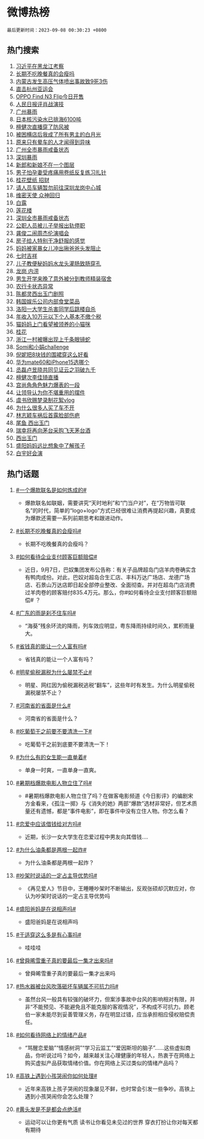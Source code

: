 # 微博热榜

`最后更新时间：2023-09-08 00:30:23 +0800`

## 热门搜索

1. [习近平在黑龙江考察](https://m.weibo.cn/search?containerid=100103type%3D1%26t%3D10%26q%3D%23%E4%B9%A0%E8%BF%91%E5%B9%B3%E5%9C%A8%E9%BB%91%E9%BE%99%E6%B1%9F%E8%80%83%E5%AF%9F%23&stream_entry_id=51&isnewpage=1&extparam=seat%3D1%26stream_entry_id%3D51%26c_type%3D51%26dgr%3D0%26filter_type%3Drealtimehot%26cate%3D10103%26pos%3D0%26display_time%3D1694104222%26pre_seqid%3D169410422253502718406)
1. [长期不吃晚餐真的会瘦吗](https://m.weibo.cn/search?containerid=100103type%3D1%26t%3D10%26q%3D%23%E9%95%BF%E6%9C%9F%E4%B8%8D%E5%90%83%E6%99%9A%E9%A4%90%E7%9C%9F%E7%9A%84%E4%BC%9A%E7%98%A6%E5%90%97%23&stream_entry_id=31&isnewpage=1&extparam=seat%3D1%26flag%3D1%26c_type%3D31%26dgr%3D0%26filter_type%3Drealtimehot%26cate%3D5001%26stream_entry_id%3D31%26lcate%3D5001%26band_rank%3D1%26q%3D%2523%25E9%2595%25BF%25E6%259C%259F%25E4%25B8%258D%25E5%2590%2583%25E6%2599%259A%25E9%25A4%2590%25E7%259C%259F%25E7%259A%2584%25E4%25BC%259A%25E7%2598%25A6%25E5%2590%2597%2523%26pos%3D0%26realpos%3D1%26display_time%3D1694104222%26pre_seqid%3D169410422253502718406)
1. [内蒙古发生高压气体喷出事故致9死3伤](https://m.weibo.cn/search?containerid=100103type%3D1%26t%3D10%26q%3D%23%E5%86%85%E8%92%99%E5%8F%A4%E5%8F%91%E7%94%9F%E9%AB%98%E5%8E%8B%E6%B0%94%E4%BD%93%E5%96%B7%E5%87%BA%E4%BA%8B%E6%95%85%E8%87%B49%E6%AD%BB3%E4%BC%A4%23&stream_entry_id=31&isnewpage=1&extparam=seat%3D1%26flag%3D1%26c_type%3D31%26dgr%3D0%26filter_type%3Drealtimehot%26cate%3D5001%26stream_entry_id%3D31%26lcate%3D5001%26band_rank%3D2%26q%3D%2523%25E5%2586%2585%25E8%2592%2599%25E5%258F%25A4%25E5%258F%2591%25E7%2594%259F%25E9%25AB%2598%25E5%258E%258B%25E6%25B0%2594%25E4%25BD%2593%25E5%2596%25B7%25E5%2587%25BA%25E4%25BA%258B%25E6%2595%2585%25E8%2587%25B49%25E6%25AD%25BB3%25E4%25BC%25A4%2523%26pos%3D1%26realpos%3D2%26display_time%3D1694104222%26pre_seqid%3D169410422253502718406)
1. [直击杭州亚运会](https://m.weibo.cn/search?containerid=100103type%3D1%26t%3D10%26q%3D%23%E7%9B%B4%E5%87%BB%E6%9D%AD%E5%B7%9E%E4%BA%9A%E8%BF%90%E4%BC%9A%23&stream_entry_id=31&isnewpage=1&extparam=seat%3D1%26flag%3D0%26c_type%3D31%26dgr%3D0%26filter_type%3Drealtimehot%26cate%3D5001%26stream_entry_id%3D31%26lcate%3D5001%26band_rank%3D3%26q%3D%2523%25E7%259B%25B4%25E5%2587%25BB%25E6%259D%25AD%25E5%25B7%259E%25E4%25BA%259A%25E8%25BF%2590%25E4%25BC%259A%2523%26pos%3D2%26realpos%3D3%26display_time%3D1694104222%26pre_seqid%3D169410422253502718406)
1. [OPPO Find N3 Flip今日开售](https://m.weibo.cn/search?containerid=100103type%3D1%26t%3D10%26q%3D%23OPPO+Find+N3+Flip%E4%BB%8A%E6%97%A5%E5%BC%80%E5%94%AE%23&stream_entry_id=31&isnewpage=1&extparam=seat%3D1%26adid%3D202083%26topic_ad%3D1%26c_type%3D31%26dgr%3D0%26cate%3D5001%26filter_type%3Drealtimehot%26stream_entry_id%3D31%26band_rank%3D4%26q%3D%2523OPPO%2520Find%2520N3%2520Flip%25E4%25BB%258A%25E6%2597%25A5%25E5%25BC%2580%25E5%2594%25AE%2523%26pos%3D3%26lcate%3D5001%26is_ad_pos%3D1%26display_time%3D1694104222%26pre_seqid%3D169410422253502718406)
1. [人民日报评肖战演技](https://m.weibo.cn/search?containerid=100103type%3D1%26t%3D10%26q%3D%23%E4%BA%BA%E6%B0%91%E6%97%A5%E6%8A%A5%E8%AF%84%E8%82%96%E6%88%98%E6%BC%94%E6%8A%80%23&stream_entry_id=31&isnewpage=1&extparam=seat%3D1%26flag%3D1%26c_type%3D31%26dgr%3D0%26filter_type%3Drealtimehot%26cate%3D5001%26stream_entry_id%3D31%26lcate%3D5001%26band_rank%3D4%26q%3D%2523%25E4%25BA%25BA%25E6%25B0%2591%25E6%2597%25A5%25E6%258A%25A5%25E8%25AF%2584%25E8%2582%2596%25E6%2588%2598%25E6%25BC%2594%25E6%258A%2580%2523%26pos%3D4%26realpos%3D4%26display_time%3D1694104222%26pre_seqid%3D169410422253502718406)
1. [广州暴雨](https://m.weibo.cn/search?containerid=100103type%3D1%26t%3D10%26q%3D%E5%B9%BF%E5%B7%9E%E6%9A%B4%E9%9B%A8&stream_entry_id=31&isnewpage=1&extparam=seat%3D1%26flag%3D1%26c_type%3D31%26dgr%3D0%26filter_type%3Drealtimehot%26cate%3D5001%26stream_entry_id%3D31%26lcate%3D5001%26band_rank%3D5%26q%3D%25E5%25B9%25BF%25E5%25B7%259E%25E6%259A%25B4%25E9%259B%25A8%26pos%3D5%26realpos%3D5%26display_time%3D1694104222%26pre_seqid%3D169410422253502718406)
1. [日本核污染水已排海6100吨](https://m.weibo.cn/search?containerid=100103type%3D1%26t%3D10%26q%3D%23%E6%97%A5%E6%9C%AC%E6%A0%B8%E6%B1%A1%E6%9F%93%E6%B0%B4%E5%B7%B2%E6%8E%92%E6%B5%B76100%E5%90%A8%23&stream_entry_id=31&isnewpage=1&extparam=seat%3D1%26flag%3D0%26c_type%3D31%26dgr%3D0%26filter_type%3Drealtimehot%26cate%3D5001%26stream_entry_id%3D31%26lcate%3D5001%26band_rank%3D6%26q%3D%2523%25E6%2597%25A5%25E6%259C%25AC%25E6%25A0%25B8%25E6%25B1%25A1%25E6%259F%2593%25E6%25B0%25B4%25E5%25B7%25B2%25E6%258E%2592%25E6%25B5%25B76100%25E5%2590%25A8%2523%26pos%3D6%26realpos%3D6%26display_time%3D1694104222%26pre_seqid%3D169410422253502718406)
1. [檀健次直播穿了防风被](https://m.weibo.cn/search?containerid=100103type%3D1%26t%3D10%26q%3D%23%E6%AA%80%E5%81%A5%E6%AC%A1%E7%9B%B4%E6%92%AD%E7%A9%BF%E4%BA%86%E9%98%B2%E9%A3%8E%E8%A2%AB%23&stream_entry_id=31&isnewpage=1&extparam=seat%3D1%26flag%3D1%26c_type%3D31%26dgr%3D0%26filter_type%3Drealtimehot%26cate%3D5001%26stream_entry_id%3D31%26lcate%3D5001%26band_rank%3D7%26q%3D%2523%25E6%25AA%2580%25E5%2581%25A5%25E6%25AC%25A1%25E7%259B%25B4%25E6%2592%25AD%25E7%25A9%25BF%25E4%25BA%2586%25E9%2598%25B2%25E9%25A3%258E%25E8%25A2%25AB%2523%26pos%3D7%26realpos%3D7%26display_time%3D1694104222%26pre_seqid%3D169410422253502718406)
1. [被困横店后我成了所有男主的白月光](https://m.weibo.cn/search?containerid=100103type%3D1%26t%3D10%26q%3D%E8%A2%AB%E5%9B%B0%E6%A8%AA%E5%BA%97%E5%90%8E%E6%88%91%E6%88%90%E4%BA%86%E6%89%80%E6%9C%89%E7%94%B7%E4%B8%BB%E7%9A%84%E7%99%BD%E6%9C%88%E5%85%89&stream_entry_id=31&isnewpage=1&extparam=seat%3D1%26flag%3D2%26c_type%3D31%26dgr%3D0%26filter_type%3Drealtimehot%26cate%3D5001%26stream_entry_id%3D31%26lcate%3D5001%26band_rank%3D8%26q%3D%25E8%25A2%25AB%25E5%259B%25B0%25E6%25A8%25AA%25E5%25BA%2597%25E5%2590%258E%25E6%2588%2591%25E6%2588%2590%25E4%25BA%2586%25E6%2589%2580%25E6%259C%2589%25E7%2594%25B7%25E4%25B8%25BB%25E7%259A%2584%25E7%2599%25BD%25E6%259C%2588%25E5%2585%2589%26pos%3D8%26realpos%3D8%26display_time%3D1694104222%26pre_seqid%3D169410422253502718406)
1. [原来只有晕车的人才闻得到异味](https://m.weibo.cn/search?containerid=100103type%3D1%26t%3D10%26q%3D%E5%8E%9F%E6%9D%A5%E5%8F%AA%E6%9C%89%E6%99%95%E8%BD%A6%E7%9A%84%E4%BA%BA%E6%89%8D%E9%97%BB%E5%BE%97%E5%88%B0%E5%BC%82%E5%91%B3&stream_entry_id=31&isnewpage=1&extparam=seat%3D1%26flag%3D1%26c_type%3D31%26dgr%3D0%26filter_type%3Drealtimehot%26cate%3D5001%26stream_entry_id%3D31%26lcate%3D5001%26band_rank%3D9%26q%3D%25E5%258E%259F%25E6%259D%25A5%25E5%258F%25AA%25E6%259C%2589%25E6%2599%2595%25E8%25BD%25A6%25E7%259A%2584%25E4%25BA%25BA%25E6%2589%258D%25E9%2597%25BB%25E5%25BE%2597%25E5%2588%25B0%25E5%25BC%2582%25E5%2591%25B3%26pos%3D9%26realpos%3D9%26display_time%3D1694104222%26pre_seqid%3D169410422253502718406)
1. [广州全市暴雨戒备状态](https://m.weibo.cn/search?containerid=100103type%3D1%26t%3D10%26q%3D%23%E5%B9%BF%E5%B7%9E%E5%85%A8%E5%B8%82%E6%9A%B4%E9%9B%A8%E6%88%92%E5%A4%87%E7%8A%B6%E6%80%81%23&stream_entry_id=31&isnewpage=1&extparam=seat%3D1%26flag%3D1%26c_type%3D31%26dgr%3D0%26filter_type%3Drealtimehot%26cate%3D5001%26stream_entry_id%3D31%26lcate%3D5001%26band_rank%3D10%26q%3D%2523%25E5%25B9%25BF%25E5%25B7%259E%25E5%2585%25A8%25E5%25B8%2582%25E6%259A%25B4%25E9%259B%25A8%25E6%2588%2592%25E5%25A4%2587%25E7%258A%25B6%25E6%2580%2581%2523%26pos%3D10%26realpos%3D10%26display_time%3D1694104222%26pre_seqid%3D169410422253502718406)
1. [深圳暴雨](https://m.weibo.cn/search?containerid=100103type%3D1%26t%3D10%26q%3D%E6%B7%B1%E5%9C%B3%E6%9A%B4%E9%9B%A8&stream_entry_id=31&isnewpage=1&extparam=seat%3D1%26flag%3D2%26c_type%3D31%26dgr%3D0%26filter_type%3Drealtimehot%26cate%3D5001%26stream_entry_id%3D31%26lcate%3D5001%26band_rank%3D11%26q%3D%25E6%25B7%25B1%25E5%259C%25B3%25E6%259A%25B4%25E9%259B%25A8%26pos%3D11%26realpos%3D11%26display_time%3D1694104222%26pre_seqid%3D169410422253502718406)
1. [新郎和新娘不在一个图层](https://m.weibo.cn/search?containerid=100103type%3D1%26t%3D10%26q%3D%E6%96%B0%E9%83%8E%E5%92%8C%E6%96%B0%E5%A8%98%E4%B8%8D%E5%9C%A8%E4%B8%80%E4%B8%AA%E5%9B%BE%E5%B1%82&stream_entry_id=31&isnewpage=1&extparam=seat%3D1%26flag%3D1%26c_type%3D31%26dgr%3D0%26filter_type%3Drealtimehot%26cate%3D5001%26stream_entry_id%3D31%26lcate%3D5001%26band_rank%3D12%26q%3D%25E6%2596%25B0%25E9%2583%258E%25E5%2592%258C%25E6%2596%25B0%25E5%25A8%2598%25E4%25B8%258D%25E5%259C%25A8%25E4%25B8%2580%25E4%25B8%25AA%25E5%259B%25BE%25E5%25B1%2582%26pos%3D12%26realpos%3D12%26display_time%3D1694104222%26pre_seqid%3D169410422253502718406)
1. [男子怕孕妻受疼痛用卷纸反复练习扎针](https://m.weibo.cn/search?containerid=100103type%3D1%26t%3D10%26q%3D%23%E7%94%B7%E5%AD%90%E6%80%95%E5%AD%95%E5%A6%BB%E5%8F%97%E7%96%BC%E7%97%9B%E7%94%A8%E5%8D%B7%E7%BA%B8%E5%8F%8D%E5%A4%8D%E7%BB%83%E4%B9%A0%E6%89%8E%E9%92%88%23&stream_entry_id=31&isnewpage=1&extparam=seat%3D1%26flag%3D1%26c_type%3D31%26dgr%3D0%26filter_type%3Drealtimehot%26cate%3D5001%26stream_entry_id%3D31%26lcate%3D5001%26band_rank%3D13%26q%3D%2523%25E7%2594%25B7%25E5%25AD%2590%25E6%2580%2595%25E5%25AD%2595%25E5%25A6%25BB%25E5%258F%2597%25E7%2596%25BC%25E7%2597%259B%25E7%2594%25A8%25E5%258D%25B7%25E7%25BA%25B8%25E5%258F%258D%25E5%25A4%258D%25E7%25BB%2583%25E4%25B9%25A0%25E6%2589%258E%25E9%2592%2588%2523%26pos%3D13%26realpos%3D13%26display_time%3D1694104222%26pre_seqid%3D169410422253502718406)
1. [桂花壁纸 招财](https://m.weibo.cn/search?containerid=100103type%3D1%26t%3D10%26q%3D%E6%A1%82%E8%8A%B1%E5%A3%81%E7%BA%B8+%E6%8B%9B%E8%B4%A2&stream_entry_id=31&isnewpage=1&extparam=seat%3D1%26flag%3D1%26c_type%3D31%26dgr%3D0%26filter_type%3Drealtimehot%26cate%3D5001%26stream_entry_id%3D31%26lcate%3D5001%26band_rank%3D14%26q%3D%25E6%25A1%2582%25E8%258A%25B1%25E5%25A3%2581%25E7%25BA%25B8%2520%25E6%258B%259B%25E8%25B4%25A2%26pos%3D14%26realpos%3D14%26display_time%3D1694104222%26pre_seqid%3D169410422253502718406)
1. [请人员车辆暂勿前往深圳龙岗中心城](https://m.weibo.cn/search?containerid=100103type%3D1%26t%3D10%26q%3D%23%E8%AF%B7%E4%BA%BA%E5%91%98%E8%BD%A6%E8%BE%86%E6%9A%82%E5%8B%BF%E5%89%8D%E5%BE%80%E6%B7%B1%E5%9C%B3%E9%BE%99%E5%B2%97%E4%B8%AD%E5%BF%83%E5%9F%8E%23&stream_entry_id=31&isnewpage=1&extparam=seat%3D1%26flag%3D0%26c_type%3D31%26dgr%3D0%26filter_type%3Drealtimehot%26cate%3D5001%26stream_entry_id%3D31%26lcate%3D5001%26band_rank%3D15%26q%3D%2523%25E8%25AF%25B7%25E4%25BA%25BA%25E5%2591%2598%25E8%25BD%25A6%25E8%25BE%2586%25E6%259A%2582%25E5%258B%25BF%25E5%2589%258D%25E5%25BE%2580%25E6%25B7%25B1%25E5%259C%25B3%25E9%25BE%2599%25E5%25B2%2597%25E4%25B8%25AD%25E5%25BF%2583%25E5%259F%258E%2523%26pos%3D15%26realpos%3D15%26display_time%3D1694104222%26pre_seqid%3D169410422253502718406)
1. [维密天使 众神回归](https://m.weibo.cn/search?containerid=100103type%3D1%26t%3D10%26q%3D%E7%BB%B4%E5%AF%86%E5%A4%A9%E4%BD%BF+%E4%BC%97%E7%A5%9E%E5%9B%9E%E5%BD%92&stream_entry_id=31&isnewpage=1&extparam=seat%3D1%26flag%3D0%26c_type%3D31%26dgr%3D0%26filter_type%3Drealtimehot%26cate%3D5001%26stream_entry_id%3D31%26lcate%3D5001%26band_rank%3D16%26q%3D%25E7%25BB%25B4%25E5%25AF%2586%25E5%25A4%25A9%25E4%25BD%25BF%2520%25E4%25BC%2597%25E7%25A5%259E%25E5%259B%259E%25E5%25BD%2592%26pos%3D16%26realpos%3D16%26display_time%3D1694104222%26pre_seqid%3D169410422253502718406)
1. [白露](https://m.weibo.cn/search?containerid=100103type%3D1%26t%3D10%26q%3D%E7%99%BD%E9%9C%B2&stream_entry_id=31&isnewpage=1&extparam=seat%3D1%26flag%3D1%26c_type%3D31%26dgr%3D0%26filter_type%3Drealtimehot%26cate%3D5001%26stream_entry_id%3D31%26lcate%3D5001%26band_rank%3D17%26q%3D%25E7%2599%25BD%25E9%259C%25B2%26pos%3D17%26realpos%3D17%26display_time%3D1694104222%26pre_seqid%3D169410422253502718406)
1. [莲花楼](https://m.weibo.cn/search?containerid=100103type%3D1%26t%3D10%26q%3D%E8%8E%B2%E8%8A%B1%E6%A5%BC&stream_entry_id=31&isnewpage=1&extparam=seat%3D1%26flag%3D1%26c_type%3D31%26dgr%3D0%26filter_type%3Drealtimehot%26cate%3D5001%26stream_entry_id%3D31%26lcate%3D5001%26band_rank%3D18%26q%3D%25E8%258E%25B2%25E8%258A%25B1%25E6%25A5%25BC%26pos%3D18%26realpos%3D18%26display_time%3D1694104222%26pre_seqid%3D169410422253502718406)
1. [深圳全市暴雨戒备状态](https://m.weibo.cn/search?containerid=100103type%3D1%26t%3D10%26q%3D%23%E6%B7%B1%E5%9C%B3%E5%85%A8%E5%B8%82%E6%9A%B4%E9%9B%A8%E6%88%92%E5%A4%87%E7%8A%B6%E6%80%81%23&stream_entry_id=31&isnewpage=1&extparam=seat%3D1%26flag%3D0%26c_type%3D31%26dgr%3D0%26filter_type%3Drealtimehot%26cate%3D5001%26stream_entry_id%3D31%26lcate%3D5001%26band_rank%3D19%26q%3D%2523%25E6%25B7%25B1%25E5%259C%25B3%25E5%2585%25A8%25E5%25B8%2582%25E6%259A%25B4%25E9%259B%25A8%25E6%2588%2592%25E5%25A4%2587%25E7%258A%25B6%25E6%2580%2581%2523%26pos%3D19%26realpos%3D19%26display_time%3D1694104222%26pre_seqid%3D169410422253502718406)
1. [公职人员被儿子举报出轨停职](https://m.weibo.cn/search?containerid=100103type%3D1%26t%3D10%26q%3D%23%E5%85%AC%E8%81%8C%E4%BA%BA%E5%91%98%E8%A2%AB%E5%84%BF%E5%AD%90%E4%B8%BE%E6%8A%A5%E5%87%BA%E8%BD%A8%E5%81%9C%E8%81%8C%23&stream_entry_id=31&isnewpage=1&extparam=seat%3D1%26flag%3D0%26c_type%3D31%26dgr%3D0%26filter_type%3Drealtimehot%26cate%3D5001%26stream_entry_id%3D31%26lcate%3D5001%26band_rank%3D20%26q%3D%2523%25E5%2585%25AC%25E8%2581%258C%25E4%25BA%25BA%25E5%2591%2598%25E8%25A2%25AB%25E5%2584%25BF%25E5%25AD%2590%25E4%25B8%25BE%25E6%258A%25A5%25E5%2587%25BA%25E8%25BD%25A8%25E5%2581%259C%25E8%2581%258C%2523%26pos%3D20%26realpos%3D20%26display_time%3D1694104222%26pre_seqid%3D169410422253502718406)
1. [龚俊二闹周杰伦演唱会](https://m.weibo.cn/search?containerid=100103type%3D1%26t%3D10%26q%3D%23%E9%BE%9A%E4%BF%8A%E4%BA%8C%E9%97%B9%E5%91%A8%E6%9D%B0%E4%BC%A6%E6%BC%94%E5%94%B1%E4%BC%9A%23&stream_entry_id=31&isnewpage=1&extparam=seat%3D1%26flag%3D1%26c_type%3D31%26dgr%3D0%26filter_type%3Drealtimehot%26cate%3D5001%26stream_entry_id%3D31%26lcate%3D5001%26band_rank%3D21%26q%3D%2523%25E9%25BE%259A%25E4%25BF%258A%25E4%25BA%258C%25E9%2597%25B9%25E5%2591%25A8%25E6%259D%25B0%25E4%25BC%25A6%25E6%25BC%2594%25E5%2594%25B1%25E4%25BC%259A%2523%26pos%3D21%26realpos%3D21%26display_time%3D1694104222%26pre_seqid%3D169410422253502718406)
1. [房子给人特别干净舒服的感觉](https://m.weibo.cn/search?containerid=100103type%3D1%26t%3D10%26q%3D%E6%88%BF%E5%AD%90%E7%BB%99%E4%BA%BA%E7%89%B9%E5%88%AB%E5%B9%B2%E5%87%80%E8%88%92%E6%9C%8D%E7%9A%84%E6%84%9F%E8%A7%89&stream_entry_id=31&isnewpage=1&extparam=seat%3D1%26flag%3D1%26c_type%3D31%26dgr%3D0%26filter_type%3Drealtimehot%26cate%3D5001%26stream_entry_id%3D31%26lcate%3D5001%26band_rank%3D22%26q%3D%25E6%2588%25BF%25E5%25AD%2590%25E7%25BB%2599%25E4%25BA%25BA%25E7%2589%25B9%25E5%2588%25AB%25E5%25B9%25B2%25E5%2587%2580%25E8%2588%2592%25E6%259C%258D%25E7%259A%2584%25E6%2584%259F%25E8%25A7%2589%26pos%3D22%26realpos%3D22%26display_time%3D1694104222%26pre_seqid%3D169410422253502718406)
1. [妈妈被家暴女儿冲出揪爸爸头发阻止](https://m.weibo.cn/search?containerid=100103type%3D1%26t%3D10%26q%3D%23%E5%A6%88%E5%A6%88%E8%A2%AB%E5%AE%B6%E6%9A%B4%E5%A5%B3%E5%84%BF%E5%86%B2%E5%87%BA%E6%8F%AA%E7%88%B8%E7%88%B8%E5%A4%B4%E5%8F%91%E9%98%BB%E6%AD%A2%23&stream_entry_id=31&isnewpage=1&extparam=seat%3D1%26flag%3D0%26c_type%3D31%26dgr%3D0%26filter_type%3Drealtimehot%26cate%3D5001%26stream_entry_id%3D31%26lcate%3D5001%26band_rank%3D23%26q%3D%2523%25E5%25A6%2588%25E5%25A6%2588%25E8%25A2%25AB%25E5%25AE%25B6%25E6%259A%25B4%25E5%25A5%25B3%25E5%2584%25BF%25E5%2586%25B2%25E5%2587%25BA%25E6%258F%25AA%25E7%2588%25B8%25E7%2588%25B8%25E5%25A4%25B4%25E5%258F%2591%25E9%2598%25BB%25E6%25AD%25A2%2523%26pos%3D23%26realpos%3D23%26display_time%3D1694104222%26pre_seqid%3D169410422253502718406)
1. [七时吉祥](https://m.weibo.cn/search?containerid=100103type%3D1%26t%3D10%26q%3D%E4%B8%83%E6%97%B6%E5%90%89%E7%A5%A5&stream_entry_id=31&isnewpage=1&extparam=seat%3D1%26flag%3D1%26c_type%3D31%26dgr%3D0%26filter_type%3Drealtimehot%26cate%3D5001%26stream_entry_id%3D31%26lcate%3D5001%26band_rank%3D24%26q%3D%25E4%25B8%2583%25E6%2597%25B6%25E5%2590%2589%25E7%25A5%25A5%26pos%3D24%26realpos%3D24%26display_time%3D1694104222%26pre_seqid%3D169410422253502718406)
1. [儿子教便秘妈妈水龙头灌肠致肠穿孔](https://m.weibo.cn/search?containerid=100103type%3D1%26t%3D10%26q%3D%23%E5%84%BF%E5%AD%90%E6%95%99%E4%BE%BF%E7%A7%98%E5%A6%88%E5%A6%88%E6%B0%B4%E9%BE%99%E5%A4%B4%E7%81%8C%E8%82%A0%E8%87%B4%E8%82%A0%E7%A9%BF%E5%AD%94%23&stream_entry_id=31&isnewpage=1&extparam=seat%3D1%26flag%3D0%26c_type%3D31%26dgr%3D0%26filter_type%3Drealtimehot%26cate%3D5001%26stream_entry_id%3D31%26lcate%3D5001%26band_rank%3D25%26q%3D%2523%25E5%2584%25BF%25E5%25AD%2590%25E6%2595%2599%25E4%25BE%25BF%25E7%25A7%2598%25E5%25A6%2588%25E5%25A6%2588%25E6%25B0%25B4%25E9%25BE%2599%25E5%25A4%25B4%25E7%2581%258C%25E8%2582%25A0%25E8%2587%25B4%25E8%2582%25A0%25E7%25A9%25BF%25E5%25AD%2594%2523%26pos%3D25%26realpos%3D25%26display_time%3D1694104222%26pre_seqid%3D169410422253502718406)
1. [龙岗 内涝](https://m.weibo.cn/search?containerid=100103type%3D1%26t%3D10%26q%3D%E9%BE%99%E5%B2%97+%E5%86%85%E6%B6%9D&stream_entry_id=31&isnewpage=1&extparam=seat%3D1%26flag%3D0%26c_type%3D31%26dgr%3D0%26filter_type%3Drealtimehot%26cate%3D5001%26stream_entry_id%3D31%26lcate%3D5001%26band_rank%3D26%26q%3D%25E9%25BE%2599%25E5%25B2%2597%2520%25E5%2586%2585%25E6%25B6%259D%26pos%3D26%26realpos%3D26%26display_time%3D1694104222%26pre_seqid%3D169410422253502718406)
1. [男生开学来晚了意外被分到教师精装宿舍](https://m.weibo.cn/search?containerid=100103type%3D1%26t%3D10%26q%3D%23%E7%94%B7%E7%94%9F%E5%BC%80%E5%AD%A6%E6%9D%A5%E6%99%9A%E4%BA%86%E6%84%8F%E5%A4%96%E8%A2%AB%E5%88%86%E5%88%B0%E6%95%99%E5%B8%88%E7%B2%BE%E8%A3%85%E5%AE%BF%E8%88%8D%23&stream_entry_id=31&isnewpage=1&extparam=seat%3D1%26flag%3D0%26c_type%3D31%26dgr%3D0%26filter_type%3Drealtimehot%26cate%3D5001%26stream_entry_id%3D31%26lcate%3D5001%26band_rank%3D27%26q%3D%2523%25E7%2594%25B7%25E7%2594%259F%25E5%25BC%2580%25E5%25AD%25A6%25E6%259D%25A5%25E6%2599%259A%25E4%25BA%2586%25E6%2584%258F%25E5%25A4%2596%25E8%25A2%25AB%25E5%2588%2586%25E5%2588%25B0%25E6%2595%2599%25E5%25B8%2588%25E7%25B2%25BE%25E8%25A3%2585%25E5%25AE%25BF%25E8%2588%258D%2523%26pos%3D27%26realpos%3D27%26display_time%3D1694104222%26pre_seqid%3D169410422253502718406)
1. [农行卡状态异常](https://m.weibo.cn/search?containerid=100103type%3D1%26t%3D10%26q%3D%E5%86%9C%E8%A1%8C%E5%8D%A1%E7%8A%B6%E6%80%81%E5%BC%82%E5%B8%B8&stream_entry_id=31&isnewpage=1&extparam=seat%3D1%26flag%3D0%26c_type%3D31%26dgr%3D0%26filter_type%3Drealtimehot%26cate%3D5001%26stream_entry_id%3D31%26lcate%3D5001%26band_rank%3D28%26q%3D%25E5%2586%259C%25E8%25A1%258C%25E5%258D%25A1%25E7%258A%25B6%25E6%2580%2581%25E5%25BC%2582%25E5%25B8%25B8%26pos%3D28%26realpos%3D28%26display_time%3D1694104222%26pre_seqid%3D169410422253502718406)
1. [陈都灵西出玉门剧照](https://m.weibo.cn/search?containerid=100103type%3D1%26t%3D10%26q%3D%23%E9%99%88%E9%83%BD%E7%81%B5%E8%A5%BF%E5%87%BA%E7%8E%89%E9%97%A8%E5%89%A7%E7%85%A7%23&stream_entry_id=31&isnewpage=1&extparam=seat%3D1%26flag%3D0%26c_type%3D31%26dgr%3D0%26filter_type%3Drealtimehot%26cate%3D5001%26stream_entry_id%3D31%26lcate%3D5001%26band_rank%3D29%26q%3D%2523%25E9%2599%2588%25E9%2583%25BD%25E7%2581%25B5%25E8%25A5%25BF%25E5%2587%25BA%25E7%258E%2589%25E9%2597%25A8%25E5%2589%25A7%25E7%2585%25A7%2523%26pos%3D29%26realpos%3D29%26display_time%3D1694104222%26pre_seqid%3D169410422253502718406)
1. [韩国娱乐公司内部食堂菜品](https://m.weibo.cn/search?containerid=100103type%3D1%26t%3D10%26q%3D%E9%9F%A9%E5%9B%BD%E5%A8%B1%E4%B9%90%E5%85%AC%E5%8F%B8%E5%86%85%E9%83%A8%E9%A3%9F%E5%A0%82%E8%8F%9C%E5%93%81&stream_entry_id=31&isnewpage=1&extparam=seat%3D1%26flag%3D0%26c_type%3D31%26dgr%3D0%26filter_type%3Drealtimehot%26cate%3D5001%26stream_entry_id%3D31%26lcate%3D5001%26band_rank%3D30%26q%3D%25E9%259F%25A9%25E5%259B%25BD%25E5%25A8%25B1%25E4%25B9%2590%25E5%2585%25AC%25E5%258F%25B8%25E5%2586%2585%25E9%2583%25A8%25E9%25A3%259F%25E5%25A0%2582%25E8%258F%259C%25E5%2593%2581%26pos%3D30%26realpos%3D30%26display_time%3D1694104222%26pre_seqid%3D169410422253502718406)
1. [洛阳一大学生杀害同学后跳楼自杀](https://m.weibo.cn/search?containerid=100103type%3D1%26t%3D10%26q%3D%23%E6%B4%9B%E9%98%B3%E4%B8%80%E5%A4%A7%E5%AD%A6%E7%94%9F%E6%9D%80%E5%AE%B3%E5%90%8C%E5%AD%A6%E5%90%8E%E8%B7%B3%E6%A5%BC%E8%87%AA%E6%9D%80%23&stream_entry_id=31&isnewpage=1&extparam=seat%3D1%26flag%3D0%26c_type%3D31%26dgr%3D0%26filter_type%3Drealtimehot%26cate%3D5001%26stream_entry_id%3D31%26lcate%3D5001%26band_rank%3D31%26q%3D%2523%25E6%25B4%259B%25E9%2598%25B3%25E4%25B8%2580%25E5%25A4%25A7%25E5%25AD%25A6%25E7%2594%259F%25E6%259D%2580%25E5%25AE%25B3%25E5%2590%258C%25E5%25AD%25A6%25E5%2590%258E%25E8%25B7%25B3%25E6%25A5%25BC%25E8%2587%25AA%25E6%259D%2580%2523%26pos%3D31%26realpos%3D31%26display_time%3D1694104222%26pre_seqid%3D169410422253502718406)
1. [年收入10万元以下个人基本不缴个税](https://m.weibo.cn/search?containerid=100103type%3D1%26t%3D10%26q%3D%23%E5%B9%B4%E6%94%B6%E5%85%A510%E4%B8%87%E5%85%83%E4%BB%A5%E4%B8%8B%E4%B8%AA%E4%BA%BA%E5%9F%BA%E6%9C%AC%E4%B8%8D%E7%BC%B4%E4%B8%AA%E7%A8%8E%23&stream_entry_id=31&isnewpage=1&extparam=seat%3D1%26flag%3D0%26c_type%3D31%26dgr%3D0%26filter_type%3Drealtimehot%26cate%3D5001%26stream_entry_id%3D31%26lcate%3D5001%26band_rank%3D32%26q%3D%2523%25E5%25B9%25B4%25E6%2594%25B6%25E5%2585%25A510%25E4%25B8%2587%25E5%2585%2583%25E4%25BB%25A5%25E4%25B8%258B%25E4%25B8%25AA%25E4%25BA%25BA%25E5%259F%25BA%25E6%259C%25AC%25E4%25B8%258D%25E7%25BC%25B4%25E4%25B8%25AA%25E7%25A8%258E%2523%26pos%3D32%26realpos%3D32%26display_time%3D1694104222%26pre_seqid%3D169410422253502718406)
1. [猫妈妈上门看望被领养的小猫咪](https://m.weibo.cn/search?containerid=100103type%3D1%26t%3D10%26q%3D%E7%8C%AB%E5%A6%88%E5%A6%88%E4%B8%8A%E9%97%A8%E7%9C%8B%E6%9C%9B%E8%A2%AB%E9%A2%86%E5%85%BB%E7%9A%84%E5%B0%8F%E7%8C%AB%E5%92%AA&stream_entry_id=31&isnewpage=1&extparam=seat%3D1%26flag%3D1%26c_type%3D31%26dgr%3D0%26filter_type%3Drealtimehot%26cate%3D5001%26stream_entry_id%3D31%26lcate%3D5001%26band_rank%3D33%26q%3D%25E7%258C%25AB%25E5%25A6%2588%25E5%25A6%2588%25E4%25B8%258A%25E9%2597%25A8%25E7%259C%258B%25E6%259C%259B%25E8%25A2%25AB%25E9%25A2%2586%25E5%2585%25BB%25E7%259A%2584%25E5%25B0%258F%25E7%258C%25AB%25E5%2592%25AA%26pos%3D33%26realpos%3D33%26display_time%3D1694104222%26pre_seqid%3D169410422253502718406)
1. [桂花](https://m.weibo.cn/search?containerid=100103type%3D1%26t%3D10%26q%3D%E6%A1%82%E8%8A%B1&stream_entry_id=31&isnewpage=1&extparam=seat%3D1%26flag%3D1%26c_type%3D31%26dgr%3D0%26filter_type%3Drealtimehot%26cate%3D5001%26stream_entry_id%3D31%26lcate%3D5001%26band_rank%3D34%26q%3D%25E6%25A1%2582%25E8%258A%25B1%26pos%3D34%26realpos%3D34%26display_time%3D1694104222%26pre_seqid%3D169410422253502718406)
1. [浙江一村被曝出现上千条眼镜蛇](https://m.weibo.cn/search?containerid=100103type%3D1%26t%3D10%26q%3D%23%E6%B5%99%E6%B1%9F%E4%B8%80%E6%9D%91%E8%A2%AB%E6%9B%9D%E5%87%BA%E7%8E%B0%E4%B8%8A%E5%8D%83%E6%9D%A1%E7%9C%BC%E9%95%9C%E8%9B%87%23&stream_entry_id=31&isnewpage=1&extparam=seat%3D1%26flag%3D0%26c_type%3D31%26dgr%3D0%26filter_type%3Drealtimehot%26cate%3D5001%26stream_entry_id%3D31%26lcate%3D5001%26band_rank%3D35%26q%3D%2523%25E6%25B5%2599%25E6%25B1%259F%25E4%25B8%2580%25E6%259D%2591%25E8%25A2%25AB%25E6%259B%259D%25E5%2587%25BA%25E7%258E%25B0%25E4%25B8%258A%25E5%258D%2583%25E6%259D%25A1%25E7%259C%25BC%25E9%2595%259C%25E8%259B%2587%2523%26pos%3D35%26realpos%3D35%26display_time%3D1694104222%26pre_seqid%3D169410422253502718406)
1. [Somi和小娟challenge](https://m.weibo.cn/search?containerid=100103type%3D1%26t%3D10%26q%3DSomi%E5%92%8C%E5%B0%8F%E5%A8%9Fchallenge&stream_entry_id=31&isnewpage=1&extparam=seat%3D1%26flag%3D1%26c_type%3D31%26dgr%3D0%26filter_type%3Drealtimehot%26cate%3D5001%26stream_entry_id%3D31%26lcate%3D5001%26band_rank%3D36%26q%3DSomi%25E5%2592%258C%25E5%25B0%258F%25E5%25A8%259Fchallenge%26pos%3D36%26realpos%3D36%26display_time%3D1694104222%26pre_seqid%3D169410422253502718406)
1. [倪妮把8块钱的围裙穿这么好看](https://m.weibo.cn/search?containerid=100103type%3D1%26t%3D10%26q%3D%23%E5%80%AA%E5%A6%AE%E6%8A%8A8%E5%9D%97%E9%92%B1%E7%9A%84%E5%9B%B4%E8%A3%99%E7%A9%BF%E8%BF%99%E4%B9%88%E5%A5%BD%E7%9C%8B%23&stream_entry_id=31&isnewpage=1&extparam=seat%3D1%26flag%3D0%26c_type%3D31%26dgr%3D0%26filter_type%3Drealtimehot%26cate%3D5001%26stream_entry_id%3D31%26lcate%3D5001%26band_rank%3D37%26q%3D%2523%25E5%2580%25AA%25E5%25A6%25AE%25E6%258A%258A8%25E5%259D%2597%25E9%2592%25B1%25E7%259A%2584%25E5%259B%25B4%25E8%25A3%2599%25E7%25A9%25BF%25E8%25BF%2599%25E4%25B9%2588%25E5%25A5%25BD%25E7%259C%258B%2523%26pos%3D37%26realpos%3D37%26display_time%3D1694104222%26pre_seqid%3D169410422253502718406)
1. [华为mate60和iPhone15选哪个](https://m.weibo.cn/search?containerid=100103type%3D1%26t%3D10%26q%3D%23%E5%8D%8E%E4%B8%BAmate60%E5%92%8CiPhone15%E9%80%89%E5%93%AA%E4%B8%AA%23&stream_entry_id=31&isnewpage=1&extparam=seat%3D1%26flag%3D0%26c_type%3D31%26dgr%3D0%26filter_type%3Drealtimehot%26cate%3D5001%26stream_entry_id%3D31%26lcate%3D5001%26band_rank%3D38%26q%3D%2523%25E5%258D%258E%25E4%25B8%25BAmate60%25E5%2592%258CiPhone15%25E9%2580%2589%25E5%2593%25AA%25E4%25B8%25AA%2523%26pos%3D38%26realpos%3D38%26display_time%3D1694104222%26pre_seqid%3D169410422253502718406)
1. [丞磊卢昱晓共同见证云之羽破九千](https://m.weibo.cn/search?containerid=100103type%3D1%26t%3D10%26q%3D%23%E4%B8%9E%E7%A3%8A%E5%8D%A2%E6%98%B1%E6%99%93%E5%85%B1%E5%90%8C%E8%A7%81%E8%AF%81%E4%BA%91%E4%B9%8B%E7%BE%BD%E7%A0%B4%E4%B9%9D%E5%8D%83%23&stream_entry_id=31&isnewpage=1&extparam=seat%3D1%26flag%3D0%26c_type%3D31%26dgr%3D0%26filter_type%3Drealtimehot%26cate%3D5001%26stream_entry_id%3D31%26lcate%3D5001%26band_rank%3D39%26q%3D%2523%25E4%25B8%259E%25E7%25A3%258A%25E5%258D%25A2%25E6%2598%25B1%25E6%2599%2593%25E5%2585%25B1%25E5%2590%258C%25E8%25A7%2581%25E8%25AF%2581%25E4%25BA%2591%25E4%25B9%258B%25E7%25BE%25BD%25E7%25A0%25B4%25E4%25B9%259D%25E5%258D%2583%2523%26pos%3D39%26realpos%3D39%26display_time%3D1694104222%26pre_seqid%3D169410422253502718406)
1. [檀健次李佳琦直播](https://m.weibo.cn/search?containerid=100103type%3D1%26t%3D10%26q%3D%23%E6%AA%80%E5%81%A5%E6%AC%A1%E6%9D%8E%E4%BD%B3%E7%90%A6%E7%9B%B4%E6%92%AD%23&stream_entry_id=31&isnewpage=1&extparam=seat%3D1%26flag%3D0%26c_type%3D31%26dgr%3D0%26filter_type%3Drealtimehot%26cate%3D5001%26stream_entry_id%3D31%26lcate%3D5001%26band_rank%3D40%26q%3D%2523%25E6%25AA%2580%25E5%2581%25A5%25E6%25AC%25A1%25E6%259D%258E%25E4%25BD%25B3%25E7%2590%25A6%25E7%259B%25B4%25E6%2592%25AD%2523%26pos%3D40%26realpos%3D40%26display_time%3D1694104222%26pre_seqid%3D169410422253502718406)
1. [宫尚角角色魅力爆表的一段](https://m.weibo.cn/search?containerid=100103type%3D1%26t%3D10%26q%3D%E5%AE%AB%E5%B0%9A%E8%A7%92%E8%A7%92%E8%89%B2%E9%AD%85%E5%8A%9B%E7%88%86%E8%A1%A8%E7%9A%84%E4%B8%80%E6%AE%B5&stream_entry_id=31&isnewpage=1&extparam=seat%3D1%26flag%3D1%26c_type%3D31%26dgr%3D0%26filter_type%3Drealtimehot%26cate%3D5001%26stream_entry_id%3D31%26lcate%3D5001%26band_rank%3D41%26q%3D%25E5%25AE%25AB%25E5%25B0%259A%25E8%25A7%2592%25E8%25A7%2592%25E8%2589%25B2%25E9%25AD%2585%25E5%258A%259B%25E7%2588%2586%25E8%25A1%25A8%25E7%259A%2584%25E4%25B8%2580%25E6%25AE%25B5%26pos%3D41%26realpos%3D41%26display_time%3D1694104222%26pre_seqid%3D169410422253502718406)
1. [让领导认为你不堪重用的摆件](https://m.weibo.cn/search?containerid=100103type%3D1%26t%3D10%26q%3D%E8%AE%A9%E9%A2%86%E5%AF%BC%E8%AE%A4%E4%B8%BA%E4%BD%A0%E4%B8%8D%E5%A0%AA%E9%87%8D%E7%94%A8%E7%9A%84%E6%91%86%E4%BB%B6&stream_entry_id=31&isnewpage=1&extparam=seat%3D1%26flag%3D0%26c_type%3D31%26dgr%3D0%26filter_type%3Drealtimehot%26cate%3D5001%26stream_entry_id%3D31%26lcate%3D5001%26band_rank%3D42%26q%3D%25E8%25AE%25A9%25E9%25A2%2586%25E5%25AF%25BC%25E8%25AE%25A4%25E4%25B8%25BA%25E4%25BD%25A0%25E4%25B8%258D%25E5%25A0%25AA%25E9%2587%258D%25E7%2594%25A8%25E7%259A%2584%25E6%2591%2586%25E4%25BB%25B6%26pos%3D42%26realpos%3D42%26display_time%3D1694104222%26pre_seqid%3D169410422253502718406)
1. [虞书欣赐梦录制花絮vlog](https://m.weibo.cn/search?containerid=100103type%3D1%26t%3D10%26q%3D%23%E8%99%9E%E4%B9%A6%E6%AC%A3%E8%B5%90%E6%A2%A6%E5%BD%95%E5%88%B6%E8%8A%B1%E7%B5%AEvlog%23&stream_entry_id=31&isnewpage=1&extparam=seat%3D1%26flag%3D0%26c_type%3D31%26dgr%3D0%26filter_type%3Drealtimehot%26cate%3D5001%26stream_entry_id%3D31%26lcate%3D5001%26band_rank%3D43%26q%3D%2523%25E8%2599%259E%25E4%25B9%25A6%25E6%25AC%25A3%25E8%25B5%2590%25E6%25A2%25A6%25E5%25BD%2595%25E5%2588%25B6%25E8%258A%25B1%25E7%25B5%25AEvlog%2523%26pos%3D43%26realpos%3D43%26display_time%3D1694104222%26pre_seqid%3D169410422253502718406)
1. [为什么很多人买了车不开](https://m.weibo.cn/search?containerid=100103type%3D1%26t%3D10%26q%3D%23%E4%B8%BA%E4%BB%80%E4%B9%88%E5%BE%88%E5%A4%9A%E4%BA%BA%E4%B9%B0%E4%BA%86%E8%BD%A6%E4%B8%8D%E5%BC%80%23&stream_entry_id=31&isnewpage=1&extparam=seat%3D1%26flag%3D0%26c_type%3D31%26dgr%3D0%26filter_type%3Drealtimehot%26cate%3D5001%26stream_entry_id%3D31%26lcate%3D5001%26band_rank%3D44%26q%3D%2523%25E4%25B8%25BA%25E4%25BB%2580%25E4%25B9%2588%25E5%25BE%2588%25E5%25A4%259A%25E4%25BA%25BA%25E4%25B9%25B0%25E4%25BA%2586%25E8%25BD%25A6%25E4%25B8%258D%25E5%25BC%2580%2523%26pos%3D44%26realpos%3D44%26display_time%3D1694104222%26pre_seqid%3D169410422253502718406)
1. [林志颖车祸后首露脸部伤疤](https://m.weibo.cn/search?containerid=100103type%3D1%26t%3D10%26q%3D%23%E6%9E%97%E5%BF%97%E9%A2%96%E8%BD%A6%E7%A5%B8%E5%90%8E%E9%A6%96%E9%9C%B2%E8%84%B8%E9%83%A8%E4%BC%A4%E7%96%A4%23&stream_entry_id=31&isnewpage=1&extparam=seat%3D1%26flag%3D0%26c_type%3D31%26dgr%3D0%26filter_type%3Drealtimehot%26cate%3D5001%26stream_entry_id%3D31%26lcate%3D5001%26band_rank%3D45%26q%3D%2523%25E6%259E%2597%25E5%25BF%2597%25E9%25A2%2596%25E8%25BD%25A6%25E7%25A5%25B8%25E5%2590%258E%25E9%25A6%2596%25E9%259C%25B2%25E8%2584%25B8%25E9%2583%25A8%25E4%25BC%25A4%25E7%2596%25A4%2523%26pos%3D45%26realpos%3D45%26display_time%3D1694104222%26pre_seqid%3D169410422253502718406)
1. [尾鱼 西出玉门](https://m.weibo.cn/search?containerid=100103type%3D1%26t%3D10%26q%3D%E5%B0%BE%E9%B1%BC+%E8%A5%BF%E5%87%BA%E7%8E%89%E9%97%A8&stream_entry_id=31&isnewpage=1&extparam=seat%3D1%26flag%3D0%26c_type%3D31%26dgr%3D0%26filter_type%3Drealtimehot%26cate%3D5001%26stream_entry_id%3D31%26lcate%3D5001%26band_rank%3D46%26q%3D%25E5%25B0%25BE%25E9%25B1%25BC%2520%25E8%25A5%25BF%25E5%2587%25BA%25E7%258E%2589%25E9%2597%25A8%26pos%3D46%26realpos%3D46%26display_time%3D1694104222%26pre_seqid%3D169410422253502718406)
1. [瑞幸将再向茅台采购飞天茅台酒](https://m.weibo.cn/search?containerid=100103type%3D1%26t%3D10%26q%3D%23%E7%91%9E%E5%B9%B8%E5%B0%86%E5%86%8D%E5%90%91%E8%8C%85%E5%8F%B0%E9%87%87%E8%B4%AD%E9%A3%9E%E5%A4%A9%E8%8C%85%E5%8F%B0%E9%85%92%23&stream_entry_id=31&isnewpage=1&extparam=seat%3D1%26flag%3D0%26c_type%3D31%26dgr%3D0%26filter_type%3Drealtimehot%26cate%3D5001%26stream_entry_id%3D31%26lcate%3D5001%26band_rank%3D47%26q%3D%2523%25E7%2591%259E%25E5%25B9%25B8%25E5%25B0%2586%25E5%2586%258D%25E5%2590%2591%25E8%258C%2585%25E5%258F%25B0%25E9%2587%2587%25E8%25B4%25AD%25E9%25A3%259E%25E5%25A4%25A9%25E8%258C%2585%25E5%258F%25B0%25E9%2585%2592%2523%26pos%3D47%26realpos%3D47%26display_time%3D1694104222%26pre_seqid%3D169410422253502718406)
1. [西出玉门](https://m.weibo.cn/search?containerid=100103type%3D1%26t%3D10%26q%3D%E8%A5%BF%E5%87%BA%E7%8E%89%E9%97%A8&stream_entry_id=31&isnewpage=1&extparam=seat%3D1%26flag%3D0%26c_type%3D31%26dgr%3D0%26filter_type%3Drealtimehot%26cate%3D5001%26stream_entry_id%3D31%26lcate%3D5001%26band_rank%3D48%26q%3D%25E8%25A5%25BF%25E5%2587%25BA%25E7%258E%2589%25E9%2597%25A8%26pos%3D48%26realpos%3D48%26display_time%3D1694104222%26pre_seqid%3D169410422253502718406)
1. [盛阳妈妈远比想象中了解孩子](https://m.weibo.cn/search?containerid=100103type%3D1%26t%3D10%26q%3D%23%E7%9B%9B%E9%98%B3%E5%A6%88%E5%A6%88%E8%BF%9C%E6%AF%94%E6%83%B3%E8%B1%A1%E4%B8%AD%E4%BA%86%E8%A7%A3%E5%AD%A9%E5%AD%90%23&stream_entry_id=31&isnewpage=1&extparam=seat%3D1%26flag%3D1%26c_type%3D31%26dgr%3D0%26filter_type%3Drealtimehot%26cate%3D5001%26stream_entry_id%3D31%26lcate%3D5001%26band_rank%3D49%26q%3D%2523%25E7%259B%259B%25E9%2598%25B3%25E5%25A6%2588%25E5%25A6%2588%25E8%25BF%259C%25E6%25AF%2594%25E6%2583%25B3%25E8%25B1%25A1%25E4%25B8%25AD%25E4%25BA%2586%25E8%25A7%25A3%25E5%25AD%25A9%25E5%25AD%2590%2523%26pos%3D49%26realpos%3D49%26display_time%3D1694104222%26pre_seqid%3D169410422253502718406)
1. [白宇好会演](https://m.weibo.cn/search?containerid=100103type%3D1%26t%3D10%26q%3D%E7%99%BD%E5%AE%87%E5%A5%BD%E4%BC%9A%E6%BC%94&stream_entry_id=31&isnewpage=1&extparam=seat%3D1%26flag%3D1%26c_type%3D31%26dgr%3D0%26filter_type%3Drealtimehot%26cate%3D5001%26stream_entry_id%3D31%26lcate%3D5001%26band_rank%3D50%26q%3D%25E7%2599%25BD%25E5%25AE%2587%25E5%25A5%25BD%25E4%25BC%259A%25E6%25BC%2594%26pos%3D50%26realpos%3D50%26display_time%3D1694104222%26pre_seqid%3D169410422253502718406)

## 热门话题

1. [#一个爆款联名是如何炼成的#](https://m.weibo.cn/search?containerid=231522type%3D1%26t%3D10%26q%3D%23%E4%B8%80%E4%B8%AA%E7%88%86%E6%AC%BE%E8%81%94%E5%90%8D%E6%98%AF%E5%A6%82%E4%BD%95%E7%82%BC%E6%88%90%E7%9A%84%23&stream_entry_id=128&isnewpage=1&extparam=seat%3D1%26unitid%3D1694073147940%26c_type%3D128%26dgr%3D0%26pos%3D1-0-0%26lcate%3D5004%26cate%3D5004%26display_time%3D1694104223%26pre_seqid%3D1694104223778019715189)
    - 爆款联名如联姻，需要讲究“天时地利”和“门当户对”，在“万物皆可联名”的时代，简单的“logo+logo”方式已经很难让消费再提起兴趣，真要成为爆款还需要一系列前期思考和跟进动作。

1. [#长期不吃晚餐真的会瘦吗#](https://m.weibo.cn/search?containerid=231522type%3D1%26t%3D10%26q%3D%23%E9%95%BF%E6%9C%9F%E4%B8%8D%E5%90%83%E6%99%9A%E9%A4%90%E7%9C%9F%E7%9A%84%E4%BC%9A%E7%98%A6%E5%90%97%23&stream_entry_id=128&isnewpage=1&extparam=seat%3D1%26unitid%3D1694094134354%26c_type%3D128%26dgr%3D0%26pos%3D1-0-1%26lcate%3D5004%26cate%3D5004%26display_time%3D1694104223%26pre_seqid%3D1694104223778019715189)
    - 长期不吃晚餐真的会瘦吗？

1. [#如何看待企业支付顾客巨额赔偿#](https://m.weibo.cn/search?containerid=231522type%3D1%26t%3D10%26q%3D%23%E5%A6%82%E4%BD%95%E7%9C%8B%E5%BE%85%E4%BC%81%E4%B8%9A%E6%94%AF%E4%BB%98%E9%A1%BE%E5%AE%A2%E5%B7%A8%E9%A2%9D%E8%B5%94%E5%81%BF%23&stream_entry_id=128&isnewpage=1&extparam=seat%3D1%26unitid%3D1694094467476%26c_type%3D128%26dgr%3D0%26pos%3D1-0-2%26lcate%3D5004%26cate%3D5004%26display_time%3D1694104223%26pre_seqid%3D1694104223778019715189)
    - 近日，9月7日，巴奴集团发布公告称：有关子品牌超岛门店羊肉卷确实含有鸭肉成份。对此，巴奴对超岛合生汇店、丰科万达广场店、龙德广场店、石景山万达店即日起全部停业整改、全面彻查。并对在超岛门店消费过羊肉卷的顾客赔付835.4万元。那么，你#如何看待企业支付顾客巨额赔偿# ？

1. [#广东的雨是刹不住车吗#](https://m.weibo.cn/search?containerid=231522type%3D1%26t%3D10%26q%3D%23%E5%B9%BF%E4%B8%9C%E7%9A%84%E9%9B%A8%E6%98%AF%E5%88%B9%E4%B8%8D%E4%BD%8F%E8%BD%A6%E5%90%97%23&stream_entry_id=128&isnewpage=1&extparam=seat%3D1%26unitid%3D1694076479069%26c_type%3D128%26dgr%3D0%26pos%3D1-0-3%26lcate%3D5004%26cate%3D5004%26display_time%3D1694104223%26pre_seqid%3D1694104223778019715189)
    - “海葵”残余环流的降雨，列车效应明显，粤东降雨持续时间久，累积雨量大。

1. [#省钱真的能让一个人富有吗#](https://m.weibo.cn/search?containerid=231522type%3D1%26t%3D10%26q%3D%23%E7%9C%81%E9%92%B1%E7%9C%9F%E7%9A%84%E8%83%BD%E8%AE%A9%E4%B8%80%E4%B8%AA%E4%BA%BA%E5%AF%8C%E6%9C%89%E5%90%97%23&stream_entry_id=128&isnewpage=1&extparam=seat%3D1%26unitid%3D1694095653872%26c_type%3D128%26dgr%3D0%26pos%3D1-0-4%26lcate%3D5004%26cate%3D5004%26display_time%3D1694104223%26pre_seqid%3D1694104223778019715189)
    - 省钱真的能让一个人富有吗？

1. [#明星偷税漏税为什么屡禁不止#](https://m.weibo.cn/search?containerid=231522type%3D1%26t%3D10%26q%3D%23%E6%98%8E%E6%98%9F%E5%81%B7%E7%A8%8E%E6%BC%8F%E7%A8%8E%E4%B8%BA%E4%BB%80%E4%B9%88%E5%B1%A1%E7%A6%81%E4%B8%8D%E6%AD%A2%23&stream_entry_id=128&isnewpage=1&extparam=seat%3D1%26unitid%3D1694092046184%26c_type%3D128%26dgr%3D0%26pos%3D1-0-5%26lcate%3D5004%26cate%3D5004%26display_time%3D1694104223%26pre_seqid%3D1694104223778019715189)
    - 明星、网红因为偷税漏税逃税“翻车”，这些年时有发生。为什么明星偷税漏税屡禁不止？

1. [#河南省的省面是什么#](https://m.weibo.cn/search?containerid=231522type%3D1%26t%3D10%26q%3D%23%E6%B2%B3%E5%8D%97%E7%9C%81%E7%9A%84%E7%9C%81%E9%9D%A2%E6%98%AF%E4%BB%80%E4%B9%88%23&stream_entry_id=128&isnewpage=1&extparam=seat%3D1%26unitid%3D1694076470340%26c_type%3D128%26dgr%3D0%26pos%3D1-0-6%26lcate%3D5004%26cate%3D5004%26display_time%3D1694104223%26pre_seqid%3D1694104223778019715189)
    - 河南省的省面是什么？

1. [#吃葡萄干之前要不要清洗一下#](https://m.weibo.cn/search?containerid=231522type%3D1%26t%3D10%26q%3D%23%E5%90%83%E8%91%A1%E8%90%84%E5%B9%B2%E4%B9%8B%E5%89%8D%E8%A6%81%E4%B8%8D%E8%A6%81%E6%B8%85%E6%B4%97%E4%B8%80%E4%B8%8B%23&stream_entry_id=128&isnewpage=1&extparam=seat%3D1%26unitid%3D1694094144019%26c_type%3D128%26dgr%3D0%26pos%3D1-0-7%26lcate%3D5004%26cate%3D5004%26display_time%3D1694104223%26pre_seqid%3D1694104223778019715189)
    - 吃葡萄干之前到底要不要清洗一下！

1. [#为什么有的女生能一直单着#](https://m.weibo.cn/search?containerid=231522type%3D1%26t%3D10%26q%3D%23%E4%B8%BA%E4%BB%80%E4%B9%88%E6%9C%89%E7%9A%84%E5%A5%B3%E7%94%9F%E8%83%BD%E4%B8%80%E7%9B%B4%E5%8D%95%E7%9D%80%23&stream_entry_id=128&isnewpage=1&extparam=seat%3D1%26unitid%3D1694006863899%26c_type%3D128%26dgr%3D0%26pos%3D1-0-8%26lcate%3D5004%26cate%3D5004%26display_time%3D1694104223%26pre_seqid%3D1694104223778019715189)
    - 单身一时爽，一直单身一直爽。

1. [#暑期档爆款电影人物立住了吗#](https://m.weibo.cn/search?containerid=231522type%3D1%26t%3D10%26q%3D%23%E6%9A%91%E6%9C%9F%E6%A1%A3%E7%88%86%E6%AC%BE%E7%94%B5%E5%BD%B1%E4%BA%BA%E7%89%A9%E7%AB%8B%E4%BD%8F%E4%BA%86%E5%90%97%23&stream_entry_id=128&isnewpage=1&extparam=seat%3D1%26unitid%3D1694092956500%26c_type%3D128%26dgr%3D0%26pos%3D1-0-9%26lcate%3D5004%26cate%3D5004%26display_time%3D1694104223%26pre_seqid%3D1694104223778019715189)
    - #暑期档爆款电影人物立住了吗？在做客电影频道《今日影评》的编剧宋方金看来，《孤注一掷》与《消失的她》两部“爆款”选材非常好，但艺术质量还有遗憾，都是“事件电影”，即在事件中没有立住人物。你怎么看？

1. [#恋爱中应该借钱给对方吗#](https://m.weibo.cn/search?containerid=231522type%3D1%26t%3D10%26q%3D%23%E6%81%8B%E7%88%B1%E4%B8%AD%E5%BA%94%E8%AF%A5%E5%80%9F%E9%92%B1%E7%BB%99%E5%AF%B9%E6%96%B9%E5%90%97%23&stream_entry_id=128&isnewpage=1&extparam=seat%3D1%26unitid%3D1694072247398%26c_type%3D128%26dgr%3D0%26pos%3D1-0-10%26lcate%3D5004%26cate%3D5004%26display_time%3D1694104223%26pre_seqid%3D1694104223778019715189)
    - 近期，长沙一女大学生在恋爱过程中男友向其借钱....

1. [#为什么油条都是两根一起炸#](https://m.weibo.cn/search?containerid=231522type%3D1%26t%3D10%26q%3D%23%E4%B8%BA%E4%BB%80%E4%B9%88%E6%B2%B9%E6%9D%A1%E9%83%BD%E6%98%AF%E4%B8%A4%E6%A0%B9%E4%B8%80%E8%B5%B7%E7%82%B8%23&stream_entry_id=128&isnewpage=1&extparam=seat%3D1%26unitid%3D1694067176402%26c_type%3D128%26dgr%3D0%26pos%3D1-0-11%26lcate%3D5004%26cate%3D5004%26display_time%3D1694104223%26pre_seqid%3D1694104223778019715189)
    - 为什么油条都是两根一起炸？

1. [#吵架时说话的一定占主导优势吗#](https://m.weibo.cn/search?containerid=231522type%3D1%26t%3D10%26q%3D%23%E5%90%B5%E6%9E%B6%E6%97%B6%E8%AF%B4%E8%AF%9D%E7%9A%84%E4%B8%80%E5%AE%9A%E5%8D%A0%E4%B8%BB%E5%AF%BC%E4%BC%98%E5%8A%BF%E5%90%97%23&stream_entry_id=128&isnewpage=1&extparam=seat%3D1%26unitid%3D1693978660376%26c_type%3D128%26dgr%3D0%26pos%3D1-0-12%26lcate%3D5004%26cate%3D5004%26display_time%3D1694104223%26pre_seqid%3D1694104223778019715189)
    - 《再见爱人》节目中，王睡睡吵架时不断输出，反观张硕却沉默应对，你认为吵架时说话的一定占主导优势吗

1. [#盛阳爸妈是在说相声吗#](https://m.weibo.cn/search?containerid=231522type%3D1%26t%3D10%26q%3D%23%E7%9B%9B%E9%98%B3%E7%88%B8%E5%A6%88%E6%98%AF%E5%9C%A8%E8%AF%B4%E7%9B%B8%E5%A3%B0%E5%90%97%23&stream_entry_id=128&isnewpage=1&extparam=seat%3D1%26unitid%3D1693967872903%26c_type%3D128%26dgr%3D0%26pos%3D1-0-13%26lcate%3D5004%26cate%3D5004%26display_time%3D1694104223%26pre_seqid%3D1694104223778019715189)
    - 盛阳爸妈是在说相声吗

1. [#于适穿这么多是有心事吗#](https://m.weibo.cn/search?containerid=231522type%3D1%26t%3D10%26q%3D%23%E4%BA%8E%E9%80%82%E7%A9%BF%E8%BF%99%E4%B9%88%E5%A4%9A%E6%98%AF%E6%9C%89%E5%BF%83%E4%BA%8B%E5%90%97%23&stream_entry_id=128&isnewpage=1&extparam=seat%3D1%26unitid%3D1694095040145%26c_type%3D128%26dgr%3D0%26pos%3D1-0-14%26lcate%3D5004%26cate%3D5004%26display_time%3D1694104223%26pre_seqid%3D1694104223778019715189)
    - 哇哇哇

1. [#曾舜晞雪重子真的要最后一集才出来吗#](https://m.weibo.cn/search?containerid=231522type%3D1%26t%3D10%26q%3D%23%E6%9B%BE%E8%88%9C%E6%99%9E%E9%9B%AA%E9%87%8D%E5%AD%90%E7%9C%9F%E7%9A%84%E8%A6%81%E6%9C%80%E5%90%8E%E4%B8%80%E9%9B%86%E6%89%8D%E5%87%BA%E6%9D%A5%E5%90%97%23&stream_entry_id=128&isnewpage=1&extparam=seat%3D1%26unitid%3D1694067458119%26c_type%3D128%26dgr%3D0%26pos%3D1-0-15%26lcate%3D5004%26cate%3D5004%26display_time%3D1694104223%26pre_seqid%3D1694104223778019715189)
    - 曾舜晞雪重子真的要最后一集才出来吗

1. [#热水器被台风吹落砸坏车辆属不可抗力吗#](https://m.weibo.cn/search?containerid=231522type%3D1%26t%3D10%26q%3D%23%E7%83%AD%E6%B0%B4%E5%99%A8%E8%A2%AB%E5%8F%B0%E9%A3%8E%E5%90%B9%E8%90%BD%E7%A0%B8%E5%9D%8F%E8%BD%A6%E8%BE%86%E5%B1%9E%E4%B8%8D%E5%8F%AF%E6%8A%97%E5%8A%9B%E5%90%97%23&stream_entry_id=128&isnewpage=1&extparam=seat%3D1%26unitid%3D1693989822540%26c_type%3D128%26dgr%3D0%26pos%3D1-0-16%26lcate%3D5004%26cate%3D5004%26display_time%3D1694104223%26pre_seqid%3D1694104223778019715189)
    - 虽然台风一般具有较强的破坏力，但案涉事故中台风的影响相对有限，并非“不能预见、不能避免且不能克服的客观情况”，不构成不可抗力。顾老伯一家未能尽到妥善管理义务，存在明显过错，应当承担相应侵权赔偿责任。

1. [#如何看待网络上的情绪产品#](https://m.weibo.cn/search?containerid=231522type%3D1%26t%3D10%26q%3D%23%E5%A6%82%E4%BD%95%E7%9C%8B%E5%BE%85%E7%BD%91%E7%BB%9C%E4%B8%8A%E7%9A%84%E6%83%85%E7%BB%AA%E4%BA%A7%E5%93%81%23&stream_entry_id=128&isnewpage=1&extparam=seat%3D1%26unitid%3D1693950780621%26c_type%3D128%26dgr%3D0%26pos%3D1-0-17%26lcate%3D5004%26cate%3D5004%26display_time%3D1694104223%26pre_seqid%3D1694104223778019715189)
    - “骂醒恋爱脑”“情感树洞”“学习云监工”“爱因斯坦的脑子”……这些虚拟商品，你听说过吗？如今，越来越关注心理健康的年轻人，热衷于在网络上购买虚拟产品获取情绪价值。你在网络上买过类似的情绪产品吗？ ​​​

1. [#高铁上遇到小孩哭闹你如何处理#](https://m.weibo.cn/search?containerid=231522type%3D1%26t%3D10%26q%3D%23%E9%AB%98%E9%93%81%E4%B8%8A%E9%81%87%E5%88%B0%E5%B0%8F%E5%AD%A9%E5%93%AD%E9%97%B9%E4%BD%A0%E5%A6%82%E4%BD%95%E5%A4%84%E7%90%86%23&stream_entry_id=128&isnewpage=1&extparam=seat%3D1%26unitid%3D1694011397547%26c_type%3D128%26dgr%3D0%26pos%3D1-0-18%26lcate%3D5004%26cate%3D5004%26display_time%3D1694104223%26pre_seqid%3D1694104223778019715189)
    - 近年来高铁上孩子哭闹的现象屡见不鲜，也时常会引发一些争吵。高铁上遇到小孩哭闹你会怎么处理？

1. [#黄头发是不是都会点绝活#](https://m.weibo.cn/search?containerid=231522type%3D1%26t%3D10%26q%3D%23%E9%BB%84%E5%A4%B4%E5%8F%91%E6%98%AF%E4%B8%8D%E6%98%AF%E9%83%BD%E4%BC%9A%E7%82%B9%E7%BB%9D%E6%B4%BB%23&stream_entry_id=128&isnewpage=1&extparam=seat%3D1%26unitid%3D1693980176749%26c_type%3D128%26dgr%3D0%26pos%3D1-0-19%26lcate%3D5004%26cate%3D5004%26display_time%3D1694104223%26pre_seqid%3D1694104223778019715189)
    - 运动可以让你更有气质
读书让你看见未见过的世界
穿衣打扮让你对每天都有期待


